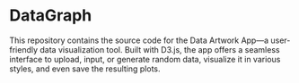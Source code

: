 # DataGraph
This repository contains the source code for the Data Artwork App—a user-friendly data visualization tool. Built with D3.js, the app offers a seamless interface to upload, input, or generate random data, visualize it in various styles, and even save the resulting plots.
